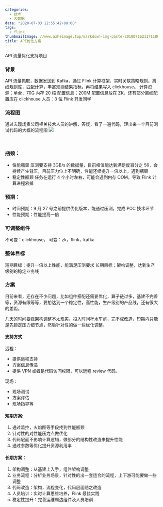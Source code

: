 ```yaml
---
categories:
  - 技术
  - 大数据
date: "2020-07-03 22:55:42+08:00"
tags:
  - flink
thumbnailImage: //www.azheimage.top/markdown-img-paste-20180716211711809.png
title: API优化方案
---
```


API 流量优化支持项目

<!--more-->

### 背景

API 流量抓取，数据发送到 Kafka，通过 Flink 计算框架，实时关联策略规则，离线规则库，匹配计算，丰富规则结果指标，再将结果写入 clickhouse。
计算资源：单台，70G 内存 20 核
配置信息：200M 配置信息放在 ZK，还有部分离线配置库在 clickhouse
人员：3 位 Flink 开发同学

### 流程图

通过去现场贵公司相关技术人员的讲解，答疑，看了一遍代码，理出来一个目前测试代码的大概的流程图
![](https://www.azheimage.top/markdown-img-paste-20210923122040281.png)

</br>

### 瓶颈：

- 性能瓶颈
  压测要支持 3GB/s 的数据量，目前峰值能达到满足度百分之 56，会持续产生背压，目前压力位上不明确，性能还续提升一倍以上，遇到瓶颈
- 稳定性瓶颈
  任务在运行 4 个小时左右，可能会遇到内存 OOM，导致 Flink 计算进程宕掉

### 预期：

- 时间预期：9 月 27 号之前提供优化版本，能通过压测，完成 POC 技术环节
- 性能预期：性能提高一倍

### 可调整组件

不可变：clickhouse，
可变：zk，flink，kafka

### 整体目标

短期目标：提升一倍以上性能，能满足压测要求
长期目标：架构调整，达到生产级别的稳定业务线

### 方案

目前来看，还存在不少问题，比如组件搭配还需要优化，算子链过多，基建不完善等，资源有限等等，要想达到一个稳定性，高性能，生产级别的产品线，还有很大的差距。

几天的时间要做架构调整不太现实，投入时间杯水车薪，完不成改造，短期内只能是先锁定压力细节点，然后针对性的做一些优化调整。

#### 支持方式

远程：

- 提供远程支持
- 方案信息传递
- 提供 VPN 或者是代码访问权限，可以远程 review 代码。

现场：

- 现场测试
- 方案评估
- 现场指导等

#### 短期方案:

1. 通过监控，火焰图等手段找到性能瓶颈
2. 针对性的对性能压力点做优化
3. 代码层面不影响计算逻辑，做部分的结构性改造来提升性能
4. 通过参数等优化提升资源利用率

#### 长期方案：

1. 架构调整：从基建上入手，组件架构调整
2. 业务流程：分析业务场景，针对性的出一套适合的流程，上下游可能要做一些调整
3. 代码改造：架构，流程变化，代码层面随之改造
4. 人员培训：实时计算思维培养，Flink 最佳实践
5. 稳定性提升：完善运维周边组件及人员培训
